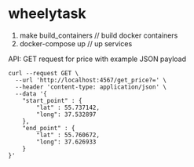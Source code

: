 # wheelytask

1. make build_containers // build docker containers
2. docker-compose up // up services

API: GET request for price with example JSON payload

```shell
curl --request GET \
  --url 'http://localhost:4567/get_price?=' \
  --header 'content-type: application/json' \
  --data '{
	"start_point" : {
		"lat" : 55.737142,
		"long": 37.532897
	},
	"end_point" : {
		"lat" : 55.760672,
		"long": 37.626933
	}
}'
```
